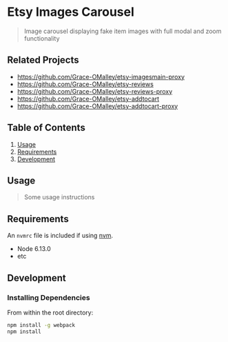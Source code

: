 # Etsy Images Carousel

> Image carousel displaying fake item images with full modal and zoom functionality

## Related Projects

  - https://github.com/Grace-OMalley/etsy-imagesmain-proxy
  - https://github.com/Grace-OMalley/etsy-reviews
  - https://github.com/Grace-OMalley/etsy-reviews-proxy
  - https://github.com/Grace-OMalley/etsy-addtocart
  - https://github.com/Grace-OMalley/etsy-addtocart-proxy

## Table of Contents

1. [Usage](#Usage)
1. [Requirements](#requirements)
1. [Development](#development)

## Usage

> Some usage instructions

## Requirements

An `nvmrc` file is included if using [nvm](https://github.com/creationix/nvm).

- Node 6.13.0
- etc

## Development

### Installing Dependencies

From within the root directory:

```sh
npm install -g webpack
npm install
```

